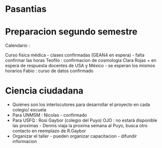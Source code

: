 # Pasantias 

# Preparacion segundo semestre

Calendario : 

Curso fisica médica - clases confirmadas (GEAN4 en espera) - falta confirmar las horas
Teofilo : confirmacion de cosmologia Clara Rojas + en espera de respuesta docentes de USA y México - se esperan los mismos horarios
Fabio : curso de datos confirmado

# Ciencia ciudadana

- Quiénes son los interlocutores para desarrollar el proyecto en cada colegio/ escuela 
- Para UNMSM : Nicolas - confirmado
- Para USFQ : Rosi Gaybor (colegio del Puyo) OJO : no estarà disponible las proximas - Dennis viaja la proxima semana al Puyo, busca otro contacto en reemplazo de R.Gaybor
- Organizar el taller - pueden organizar capacitacion - difundir informacion
